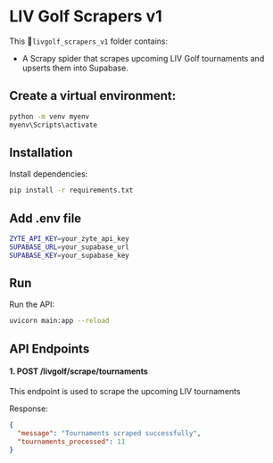 # LIV Golf Scrapers v1

This 📂`livgolf_scrapers_v1` folder contains:
- A Scrapy spider that scrapes upcoming LIV Golf tournaments and upserts them into Supabase.

## Create a virtual environment:
```bash
python -m venv myenv
myenv\Scripts\activate
```

## Installation

Install dependencies:
```bash
pip install -r requirements.txt
```

## Add .env file
```bash
ZYTE_API_KEY=your_zyte_api_key
SUPABASE_URL=your_supabase_url
SUPABASE_KEY=your_supabase_key
```

## Run

Run the API:
```bash
uvicorn main:app --reload
```

## API Endpoints

#### 1. POST /livgolf/scrape/tournaments
This endpoint is used to scrape the upcoming LIV tournaments

Response:
```json
{
  "message": "Tournaments scraped successfully",
  "tournaments_processed": 11
}
```